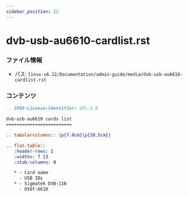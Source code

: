 ```yaml
---
sidebar_position: 22
---
```

# dvb-usb-au6610-cardlist.rst

### ファイル情報

- パス: `linux-v6.12/Documentation/admin-guide/media/dvb-usb-au6610-cardlist.rst`

### コンテンツ

```rst
.. SPDX-License-Identifier: GPL-2.0

dvb-usb-au6610 cards list
=========================

.. tabularcolumns:: |p{7.0cm}|p{10.5cm}|

.. flat-table::
   :header-rows: 1
   :widths: 7 13
   :stub-columns: 0

   * - Card name
     - USB IDs
   * - Sigmatek DVB-110
     - 058f:6610

```

